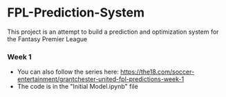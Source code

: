 # FPL-Prediction-System
This project is an attempt to build a prediction and optimization system for the Fantasy Premier League


### Week 1 

- You can also follow the series here: https://the18.com/soccer-entertainment/grantchester-united-fpl-predictions-week-1 
- The code is in the "Initial Model.ipynb" file

